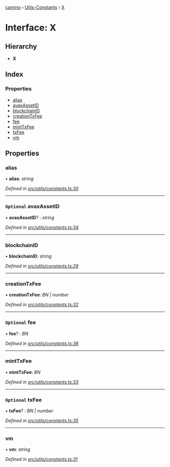 [camino](../README.md) › [Utils-Constants](../modules/utils_constants.md) › [X](utils_constants.x.md)

# Interface: X

## Hierarchy

* **X**

## Index

### Properties

* [alias](utils_constants.x.md#alias)
* [avaxAssetID](utils_constants.x.md#optional-avaxassetid)
* [blockchainID](utils_constants.x.md#blockchainid)
* [creationTxFee](utils_constants.x.md#creationtxfee)
* [fee](utils_constants.x.md#optional-fee)
* [mintTxFee](utils_constants.x.md#minttxfee)
* [txFee](utils_constants.x.md#optional-txfee)
* [vm](utils_constants.x.md#vm)

## Properties

###  alias

• **alias**: *string*

*Defined in [src/utils/constants.ts:30](https://github.com/chain4travel/caminojs/blob/ca67b81/src/utils/constants.ts#L30)*

___

### `Optional` avaxAssetID

• **avaxAssetID**? : *string*

*Defined in [src/utils/constants.ts:34](https://github.com/chain4travel/caminojs/blob/ca67b81/src/utils/constants.ts#L34)*

___

###  blockchainID

• **blockchainID**: *string*

*Defined in [src/utils/constants.ts:29](https://github.com/chain4travel/caminojs/blob/ca67b81/src/utils/constants.ts#L29)*

___

###  creationTxFee

• **creationTxFee**: *BN | number*

*Defined in [src/utils/constants.ts:32](https://github.com/chain4travel/caminojs/blob/ca67b81/src/utils/constants.ts#L32)*

___

### `Optional` fee

• **fee**? : *BN*

*Defined in [src/utils/constants.ts:36](https://github.com/chain4travel/caminojs/blob/ca67b81/src/utils/constants.ts#L36)*

___

###  mintTxFee

• **mintTxFee**: *BN*

*Defined in [src/utils/constants.ts:33](https://github.com/chain4travel/caminojs/blob/ca67b81/src/utils/constants.ts#L33)*

___

### `Optional` txFee

• **txFee**? : *BN | number*

*Defined in [src/utils/constants.ts:35](https://github.com/chain4travel/caminojs/blob/ca67b81/src/utils/constants.ts#L35)*

___

###  vm

• **vm**: *string*

*Defined in [src/utils/constants.ts:31](https://github.com/chain4travel/caminojs/blob/ca67b81/src/utils/constants.ts#L31)*
